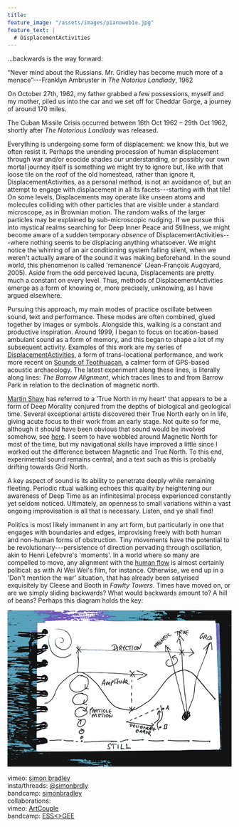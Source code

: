 ```yaml
---
title:
feature_image: "/assets/images/pianoweb1e.jpg"
feature_text: |
  # DisplacementActivities
---
```

...backwards is the way forward:  

“Never mind about the Russians. Mr. Gridley has become much more of a menace”---Franklyn Ambruster in *The Notorius Landlady*, 1962 

On October 27th, 1962, my father grabbed a few possessions, myself and my mother, piled us into the car and we set off for Cheddar Gorge, a journey of around 170 miles. 
 
The Cuban Missile Crisis occurred between 16th Oct 1962 – 29th Oct 1962, shortly after *The Notorious Landlady* was released.

 Everything is undergoing some form of displacement: we know this, but we often resist it. Perhaps the unending procession of human displacement through war and/or ecocide shades our understanding, or possibly our own mortal journey itself is something we might try to ignore but, like with that loose tile on the roof of the old homestead, rather than ignore it, DisplacementActivities, as a personal method, is not an avoidance of, but an attempt to engage with displacement in all its facets---starting with that tile! On some levels, Displacements may operate like unseen atoms and molecules colliding with other particles that are visible under a standard microscope, as in Brownian motion. The random walks of the larger particles may be explained by sub-microscopic nudging. If we pursue this into mystical realms searching for Deep Inner Peace and Stillness, we might become aware of a sudden temporary *absence* of DisplacementActivities---where nothing seems to be displacing anything whatsoever. We might notice the whirring of an air conditioning system falling silent, when we weren't actually aware of the sound it was making beforehand. In the sound world, this phenomenon is called 'remanence' (Jean-François Augoyard, 2005). Aside from the odd perceived lacuna, Displacements are pretty much a constant on every level. Thus, methods of DisplacementActivities emerge as a form of knowing or, more precisely, unknowing, as I have argued elsewhere.
 
 Pursuing this approach, my main modes of practice oscillate between sound, text and performance. These modes are often combined, glued together by images or symbols. Alongside this, walking is a constant and productive inspiration. Around 1999, I began to focus on location-based ambulant sound as a form of memory, and this began to shape a lot of my subsequent activity. Examples of this work are my series of [DisplacementActivities](https://displacementactivities1.wordpress.com/2018/02/14/thetraverse/), a form of trans-locational performance, and work more recent on [Sounds of Teotihuacan](https://teosoundmap.com/), a calmer form of GPS-based acoustic archaeology. The latest experiment along these lines, is literally along lines: *The Barrow Alignment*, which traces lines to and from Barrow Park in relation to the declination of magnetic north.

 [Martin Shaw](https://philipcarr-gomm.com/locating-true-north-hearts/) has referred to a 'True North in my heart' that appears to be a form of Deep Morality conjured from the depths of biological and geological time. Several exceptional artists discovered their True North early on in life, giving acute focus to their work from an early stage. Not quite so for me, although it should have been obvious that sound would be involved somehow, see [here](https://vimeo.com/786288031). I seem to have wobbled around Magnetic North for most of the time, but my navigational skills have improved a little since I worked out the difference between Magnetic and True North. To this end, experimental sound remains central, and a text such as this is probably drifting towards Grid North.  
 
A key aspect of sound is its ability to penetrate deeply while remaining fleeting. Periodic ritual walking echoes this quality by heightening our awareness of Deep Time as an infinitesimal process experienced constantly yet seldom noticed. Ultimately, an openness to small variations within a vast ongoing improvisation is all that is necessary. Listen, and ye shall find! 

Politics is most likely immanent in any art form, but particularly in one that engages with boundaries and edges, improvising freely with both human and non-human forms of obstruction. Tiny movements have the potential to be revolutionary---persistence of direction pervading through oscillation, akin to Henri Lefebvre's 'moments'. In a world where so many are compelled to move, any alignment with the [human flow](http://www.humanflow.com/action/) is almost certainly political: as with Ai Wei Wei's film, for instance. Otherwise, we end up in a 'Don't mention the war' situation, that has already been satyrised exquisitely by Cleese and Booth in *Fawlty Towers*. Times have moved on, or are we simply sliding backwards? What would backwards amount to? A hill of beans? Perhaps this diagram holds the key:
 
 

<p align="center">
  <img src="assets/images/wavesblue-small.jpeg" alt="Waves image">
</p>

 vimeo: [simon bradley](https://vimeo.com/user6604380)  
 insta/threads: [@simonbrdly](https://www.instagram.com/simonbrdly)  
 bandcamp: [simonbradley](https://simonbradley.bandcamp.com/)  
 collaborations:  
 vimeo: [ArtCouple](https://vimeo.com/user127952551)  
 bandcamp: [ESS<>GEE](https://essgee1.bandcamp.com/)   
